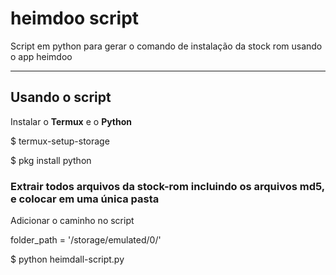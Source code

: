 # heimdoo script

Script em python para gerar o comando de instalação da stock rom usando o app heimdoo

______________________________

## Usando o script

Instalar o **Termux** e o **Python** 

$ termux-setup-storage

$ pkg install python


### Extrair todos arquivos da stock-rom incluindo os arquivos md5, e colocar em uma única pasta


Adicionar o caminho no script 

folder_path = '/storage/emulated/0/'


$ python heimdall-script.py

